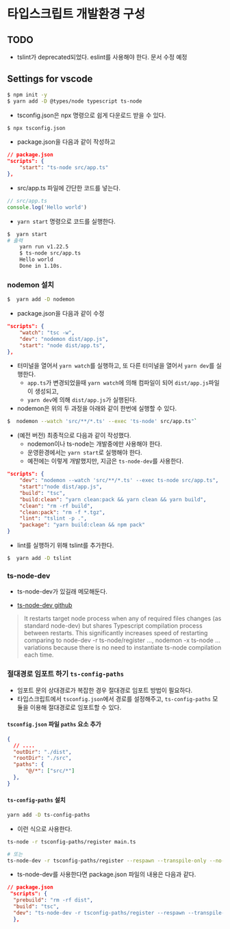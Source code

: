 # 타입스크립트 개발환경 구성

## TODO

- tslint가 deprecated되었다. eslint를 사용해야 한다. 문서 수정 예정

## Settings for vscode

```bash
$ npm init -y
$ yarn add -D @types/node typescript ts-node
```

- tsconfig.json은 npx 명령으로 쉽게 다운로드 받을 수 있다.

```bash
$ npx tsconfig.json
```

- package.json을 다음과 같이 작성하고

```json
// package.json
"scripts": {
    "start": "ts-node src/app.ts"
},
```

- src/app.ts 파일에 간단한 코드를 넣는다.

```ts
// src/app.ts
console.log('Hello world')
```

- `yarn start` 명령으로 코드를 실행한다.

```bash
$  yarn start
# 출력
    yarn run v1.22.5
    $ ts-node src/app.ts
    Hello world
    Done in 1.10s.
```

### nodemon 설치

```bash
$  yarn add -D nodemon
```

- package.json을 다음과 같이 수정

```json
"scripts": {
    "watch": "tsc -w",
    "dev": "nodemon dist/app.js",
    "start": "node dist/app.ts",
},
```

- 터미널을 열어서 `yarn watch`를 실행하고, 또 다른 터미널을 열어서 `yarn dev`를 실행한다.
  - `app.ts`가 변경되었을때 `yarn watch`에 의해 컴파일이 되어 `dist/app.js`파일이 생성되고,
  - `yarn dev`에 의해 `dist/app.js`가 실행된다.
- nodemon은 위의 두 과정을 아래와 같이 한번에 실행할 수 있다.

```bash
$  nodemon --watch 'src/**/*.ts' --exec 'ts-node' src/app.ts"`
```

- (예전 버전) 최종적으로 다음과 같이 작성했다.
  - nodemon이나 ts-node는 개발중에만 사용해야 한다.
  - 운영환경에서는 `yarn start`로 실행해야 한다.
  - 예전에는 이렇게 개발했지만, 지금은 `ts-node-dev`를 사용한다.

```json
"scripts": {
    "dev": "nodemon --watch 'src/**/*.ts' --exec ts-node src/app.ts",
    "start":"node dist/app.js",
    "build": "tsc",
    "build:clean": "yarn clean:pack && yarn clean && yarn build",
    "clean": "rm -rf build",
    "clean:pack": "rm -f *.tgz",
    "lint": "tslint -p .",
    "package": "yarn build:clean && npm pack"
}
```

- lint를 실행하기 위해 tslint를 추가한다.

```bash
$  yarn add -D tslint
```

### ts-node-dev

- ts-node-dev가 있길래 메모해둔다.

- [ts-node-dev github](https://github.com/whitecolor/ts-node-dev)

>It restarts target node process when any of required files changes (as standard node-dev) but shares Typescript compilation process between restarts. This significantly increases speed of restarting comparing to node-dev -r ts-node/register ..., nodemon -x ts-node ... variations because there is no need to instantiate ts-node compilation each time.

### 절대경로 임포트 하기 `ts-config-paths`

- 임포트 문의 상대경로가 복잡한 경우 절대경로 임포트 방법이 필요하다.
- 타입스크립트에서 `tsconfig.json`에서 경로를 설정해주고, `ts-config-paths` 모듈을 이용해 절대경로로 임포트할 수 있다.

#### `tsconfig.json` 파일 `paths` 요소 추가

```json
{
  // ....
  "outDir": "./dist",
  "rootDir": "./src",
  "paths": {
      "@/*": ["src/*"]
  },
}
```

#### `ts-config-paths` 설치

```sh
yarn add -D ts-config-paths
```

- 이런 식으로 사용한다.

```sh
ts-node -r tsconfig-paths/register main.ts

# 또는
ts-node-dev -r tsconfig-paths/register --respawn --transpile-only --no-notify src/index.ts
```

- ts-node-dev를 사용한다면 package.json 파일의 내용은 다음과 같다.

```json
// package.json
 "scripts": {
  "prebuild": "rm -rf dist",
  "build": "tsc",
  "dev": "ts-node-dev -r tsconfig-paths/register --respawn --transpile-only --no-notify src/index.ts"
  },
```
